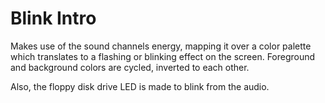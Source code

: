 Blink Intro
===========

Makes use of the sound channels energy, mapping it over a color palette
which translates to a flashing or blinking effect on the screen. Foreground
and background colors are cycled, inverted to each other.

Also, the floppy disk drive LED is made to blink from the audio.
